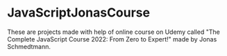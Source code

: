 # JavaScriptJonasCourse
These are projects made with help of online course on Udemy called "The Complete JavaScript Course 2022: From Zero to Expert!" made by Jonas Schmedtmann.
